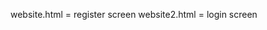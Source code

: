 website.html = register screen                                                                                                                                                                             website2.html = login screen
